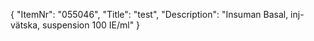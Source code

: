{
  "ItemNr": "055046",
  "Title": "test",
  "Description": "Insuman Basal, inj-vätska, suspension 100 IE/ml"
}